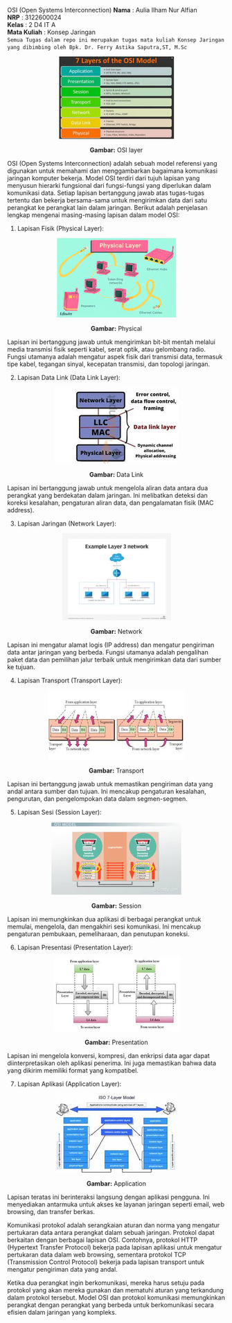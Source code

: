 OSI (Open Systems Interconnection)
**Nama** : Aulia Ilham Nur Alfian </br>
**NRP** : 3122600024 </br>
**Kelas** : 2 D4 IT A </br>
**Mata Kuliah** : Konsep Jaringan </br>
`Semua Tugas dalam repo ini merupakan tugas mata kuliah Konsep Jaringan yang dibimbing oleh Bpk. Dr. Ferry Astika Saputra,ST, M.Sc`
<div align="center">
<img src="assets/OSI-Layer.jpg">
<p><strong>Gambar:</strong> OSI layer</p>
</div>

OSI (Open Systems Interconnection) adalah sebuah model referensi yang digunakan untuk memahami dan menggambarkan bagaimana komunikasi jaringan komputer bekerja. Model OSI terdiri dari tujuh lapisan yang menyusun hierarki fungsional dari fungsi-fungsi yang diperlukan dalam komunikasi data. Setiap lapisan bertanggung jawab atas tugas-tugas tertentu dan bekerja bersama-sama untuk mengirimkan data dari satu perangkat ke perangkat lain dalam jaringan. Berikut adalah penjelasan lengkap mengenai masing-masing lapisan dalam model OSI:

1. Lapisan Fisik (Physical Layer):
 <div align="center">
<img src="assets/Physical.jpg">
<p><strong>Gambar:</strong> Physical</p>
</div>

Lapisan ini bertanggung jawab untuk mengirimkan bit-bit mentah melalui media transmisi fisik seperti kabel, serat optik, atau gelombang radio. Fungsi utamanya adalah mengatur aspek fisik dari transmisi data, termasuk tipe kabel, tegangan sinyal, kecepatan transmisi, dan topologi jaringan.

2. Lapisan Data Link (Data Link Layer):
 <div align="center">
<img src="assets/Data-Link.jpg">
<p><strong>Gambar:</strong> Data Link</p>
</div>

Lapisan ini bertanggung jawab untuk mengelola aliran data antara dua perangkat yang berdekatan dalam jaringan. Ini melibatkan deteksi dan koreksi kesalahan, pengaturan aliran data, dan pengalamatan fisik (MAC address).

3. Lapisan Jaringan (Network Layer):
 <div align="center">
<img src="assets/Network.jpg">
<p><strong>Gambar:</strong> Network</p>
</div>

Lapisan ini mengatur alamat logis (IP address) dan mengatur pengiriman data antar jaringan yang berbeda. Fungsi utamanya adalah pengalihan paket data dan pemilihan jalur terbaik untuk mengirimkan data dari sumber ke tujuan.

4. Lapisan Transport (Transport Layer):
 <div align="center">
<img src="assets/Transport.jpg">
<p><strong>Gambar:</strong> Transport</p>
</div>


Lapisan ini bertanggung jawab untuk memastikan pengiriman data yang andal antara sumber dan tujuan. Ini mencakup pengaturan kesalahan, pengurutan, dan pengelompokan data dalam segmen-segmen.

5. Lapisan Sesi (Session Layer):
 <div align="center">
<img src="assets/Session.jpg">
<p><strong>Gambar:</strong> Session</p>
</div>

Lapisan ini memungkinkan dua aplikasi di berbagai perangkat untuk memulai, mengelola, dan mengakhiri sesi komunikasi. Ini mencakup pengaturan pembukaan, pemeliharaan, dan penutupan koneksi.

6. Lapisan Presentasi (Presentation Layer):
 <div align="center">
<img src="assets/Presentation.jpg">
<p><strong>Gambar:</strong> Presentation</p>
</div>

Lapisan ini mengelola konversi, kompresi, dan enkripsi data agar dapat diinterpretasikan oleh aplikasi penerima. Ini juga memastikan bahwa data yang dikirim memiliki format yang kompatibel.

7. Lapisan Aplikasi (Application Layer):
 <div align="center">
<img src="assets/Application.jpg">
<p><strong>Gambar:</strong> Application</p>
</div>

Lapisan teratas ini berinteraksi langsung dengan aplikasi pengguna. Ini menyediakan antarmuka untuk akses ke layanan jaringan seperti email, web browsing, dan transfer berkas.

Komunikasi protokol adalah serangkaian aturan dan norma yang mengatur pertukaran data antara perangkat dalam sebuah jaringan. Protokol dapat berkaitan dengan berbagai lapisan OSI. Contohnya, protokol HTTP (Hypertext Transfer Protocol) bekerja pada lapisan aplikasi untuk mengatur pertukaran data dalam web browsing, sementara protokol TCP (Transmission Control Protocol) bekerja pada lapisan transport untuk mengatur pengiriman data yang andal.

Ketika dua perangkat ingin berkomunikasi, mereka harus setuju pada protokol yang akan mereka gunakan dan mematuhi aturan yang terkandung dalam protokol tersebut. Model OSI dan protokol komunikasi memungkinkan perangkat dengan perangkat yang berbeda untuk berkomunikasi secara efisien dalam jaringan yang kompleks.
